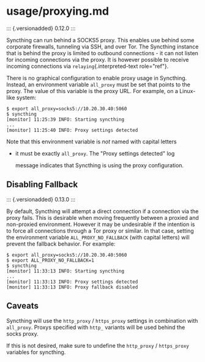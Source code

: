 # usage/proxying.md

::: {.versionadded} 0.12.0 :::

Syncthing can run behind a SOCKS5 proxy. This enables use behind some corporate firewalls, tunneling via SSH, and over Tor. The Syncthing instance that is behind the proxy is limited to outbound connections - it can not listen for incoming connections via the proxy. It is however possible to receive incoming connections via `relaying`{.interpreted-text role="ref"}.

There is no graphical configuration to enable proxy usage in Syncthing. Instead, an environment variable `all_proxy` must be set that points to the proxy. The value of this variable is the proxy URL. For example, on a Linux-like system:

```text
$ export all_proxy=socks5://10.20.30.40:5060
$ syncthing
[monitor] 11:25:39 INFO: Starting syncthing
...
[monitor] 11:25:40 INFO: Proxy settings detected
```

Note that this environment variable is _not_ named with capital letters

* it must be exactly `all_proxy`. The \"Proxy settings detected\" log

  message indicates that Syncthing is using the proxy configuration.

## Disabling Fallback

::: {.versionadded} 0.13.0 :::

By default, Syncthing will attempt a direct connection if a connection via the proxy fails. This is desirable when moving frequently between a proxied and non-proxied environment. However it may be undesirable if the intention is to force all connections through a Tor proxy or similar. In that case, setting the environment variable `ALL_PROXY_NO_FALLBACK` \(with capital letters\) will prevent the fallback behavior. For example:

```text
$ export all_proxy=socks5://10.20.30.40:5060
$ export ALL_PROXY_NO_FALLBACK=1
$ syncthing
[monitor] 11:33:13 INFO: Starting syncthing
...
[monitor] 11:33:13 INFO: Proxy settings detected
[monitor] 11:33:13 INFO: Proxy fallback disabled
```

## Caveats

Syncthing will use the `http_proxy` / `https_proxy` settings in combination with `all_proxy`. Proxys specified with `http_` variants will be used behind the socks proxy.

If this is not desired, make sure to undefine the `http_proxy` / `https_proxy` variables for syncthing.

